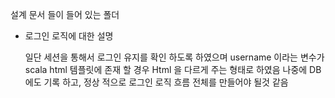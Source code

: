 설계 문서 들이 들어 있는 폴더


* 로그인 로직에 대한 설명

  일단 세션을 통해서 로그인 유지를 확인 하도록 하였으며 username 이라는 변수가  scala html 템플릿에 존재 할 경우 Html 을 다르게 주는 형태로 하였음
  나중에 DB에도 기록 하고, 정상 적으로 로그인 로직 흐름 전체를 만들어야 될것 같음

